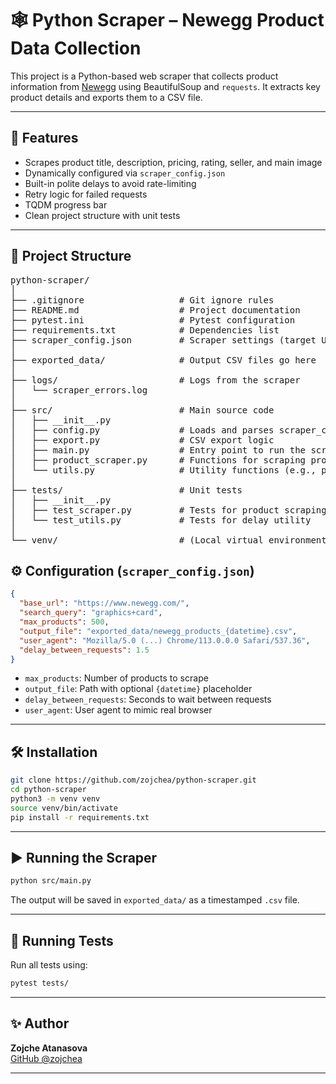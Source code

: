 # 🕸️ Python Scraper – Newegg Product Data Collection

This project is a Python-based web scraper that collects product information from [Newegg](https://www.newegg.com/) using BeautifulSoup and `requests`. It extracts key product details and exports them to a CSV file.

---

## 🚀 Features

- Scrapes product title, description, pricing, rating, seller, and main image
- Dynamically configured via `scraper_config.json`
- Built-in polite delays to avoid rate-limiting
- Retry logic for failed requests
- TQDM progress bar
- Clean project structure with unit tests

---

## 📁 Project Structure
<pre>
python-scraper/
│
├── .gitignore                  # Git ignore rules
├── README.md                   # Project documentation
├── pytest.ini                  # Pytest configuration
├── requirements.txt            # Dependencies list
├── scraper_config.json         # Scraper settings (target URL, delay, etc.)
│
├── exported_data/              # Output CSV files go here
│
├── logs/                       # Logs from the scraper
│   └── scraper_errors.log
│
├── src/                        # Main source code
│   ├── __init__.py
│   ├── config.py               # Loads and parses scraper_config.json
│   ├── export.py               # CSV export logic
│   ├── main.py                 # Entry point to run the scraper
│   ├── product_scraper.py      # Functions for scraping product data
│   └── utils.py                # Utility functions (e.g., polite_delay)
│
├── tests/                      # Unit tests
│   ├── __init__.py
│   ├── test_scraper.py         # Tests for product scraping logic
│   └── test_utils.py           # Tests for delay utility
│
└── venv/                       # (Local virtual environment – ignored by Git)
</pre>



## ⚙️ Configuration (`scraper_config.json`)

```json
{
  "base_url": "https://www.newegg.com/",
  "search_query": "graphics+card",
  "max_products": 500,
  "output_file": "exported_data/newegg_products_{datetime}.csv",
  "user_agent": "Mozilla/5.0 (...) Chrome/113.0.0.0 Safari/537.36",
  "delay_between_requests": 1.5
}
```

- `max_products`: Number of products to scrape
- `output_file`: Path with optional `{datetime}` placeholder
- `delay_between_requests`: Seconds to wait between requests
- `user_agent`: User agent to mimic real browser


---

## 🛠 Installation

```bash
git clone https://github.com/zojchea/python-scraper.git
cd python-scraper
python3 -m venv venv
source venv/bin/activate
pip install -r requirements.txt
```

---

## ▶️ Running the Scraper

```bash
python src/main.py
```

The output will be saved in `exported_data/` as a timestamped `.csv` file.

---

## 🧪 Running Tests

Run all tests using:

```bash
pytest tests/
```

---

## ✨ Author

**Zojche Atanasova**  
[GitHub @zojchea](https://github.com/zojchea)

---
